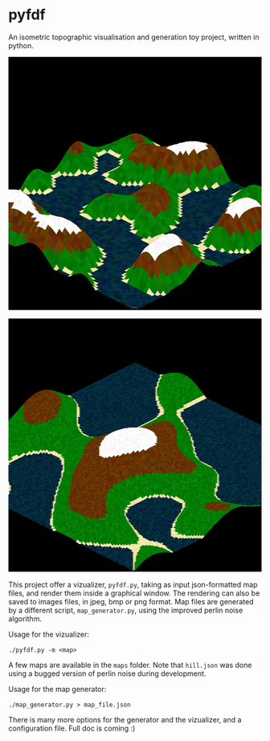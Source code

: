# pyfdf
An isometric topographic visualisation and generation toy project, written in python.

![a small mountain over lakes](https://github.com/mongin/pyfdf/blob/master/images/2.png?raw=true)

![a small mountain over lakes](https://github.com/mongin/pyfdf/blob/master/images/4.png?raw=true)

This project offer a vizualizer, `pyfdf.py`, taking as input json-formatted map files, and render them inside a graphical window. The rendering can also be saved to images files, in jpeg, bmp or png format. Map files are generated by a different script, `map_generator.py`, using the improved perlin noise algorithm.

Usage for the vizualizer:
```
./pyfdf.py -m <map>
```
A few maps are available in the `maps` folder. Note that `hill.json` was done using a bugged version of perlin noise during development.

Usage for the map generator:
```
./map_generator.py > map_file.json
```

There is many more options for the generator and the vizualizer, and a configuration file. Full doc is coming :)